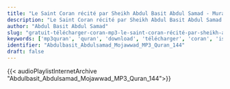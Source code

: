```yaml
---
title: "Le Saint Coran récité par Sheikh Abdul Basit Abdul Samad - Murattal"
description: "Le Saint Coran récité par Sheikh Abdul Basit Abdul Samad - Murattal"
author: "Abdul Basit Abdul Samad"
slug: "gratuit-télécharger-coran-mp3-le-saint-coran-récité-par-sheikh-abdul-basit-abdul-samad---murattal"
keywords: ['mp3quran', 'quran', 'download', 'télécharger', 'coran', 'islam', 'Abdulbasit', 'Abdulsamad', 'Abdulbassit', 'Abdussamad', 'عبد', 'الباسط', 'عبد', 'الصمد', 'قرآن', 'مصحف', 'مرتل', 'مجود', 'القرآن', 'الكريم', 'المصحف', 'المرتل', 'المجود', 'إسلام', 'تحميل']
identifier: "Abdulbasit_Abdulsamad_Mojawwad_MP3_Quran_144"
draft: false
---
```


{{< audioPlaylistInternetArchive "Abdulbasit_Abdulsamad_Mojawwad_MP3_Quran_144">}}
